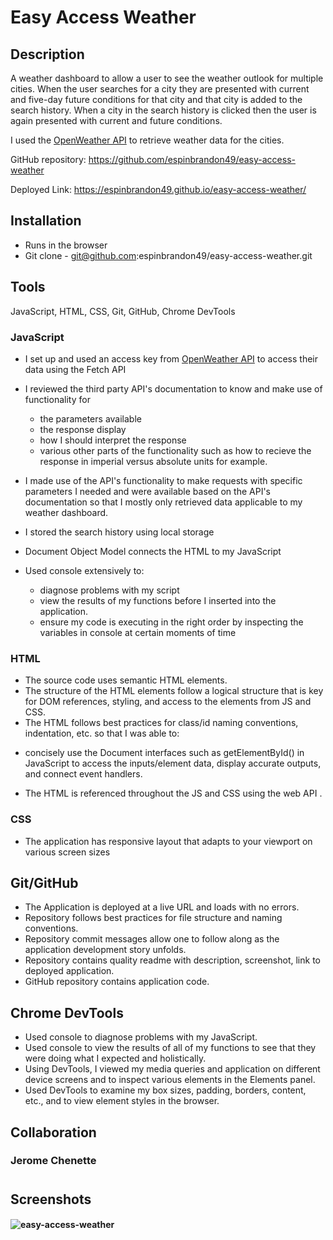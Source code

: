 # Easy Access Weather

## Description
A weather dashboard to allow a user to see the weather outlook for multiple cities.  When the user searches for a city they are presented with current and five-day future conditions for that city and that city is added to the search history.  When a city in the search history is clicked then the user is again presented with current and future conditions.

I used the [OpenWeather API](https://openweathermap.org/api) to retrieve weather data for the cities. 

GitHub repository: https://github.com/espinbrandon49/easy-access-weather

Deployed Link: https://espinbrandon49.github.io/easy-access-weather/

## Installation
* Runs in the browser
* Git clone - git@github.com:espinbrandon49/easy-access-weather.git

## Tools
JavaScript, HTML, CSS, Git, GitHub, Chrome DevTools

### JavaScript
* I set up and used an access key from [OpenWeather API](https://openweathermap.org/api) to access their data using the Fetch API 

* I reviewed the third party API's documentation to know and make use of functionality for 
  - the parameters available
  - the response display
  - how I should interpret the response
  - various other parts of the functionality such as how to recieve the response in imperial versus absolute units for example.

* I made use of the API's functionality to make requests with specific parameters I needed and were available based on the API's documentation so that I mostly only retrieved data applicable to my weather dashboard.

* I stored the search history using local storage

* Document Object Model connects the HTML to my JavaScript

* Used console extensively to: 
  - diagnose problems with my script
  - view the results of my functions before I inserted into the application.
  - ensure my code is executing in the right order by inspecting the variables in console at certain moments of time
 
### HTML
* The source code uses semantic HTML elements.
* The structure of the HTML elements follow a logical structure that is key for DOM references, styling, and access to the elements from JS and CSS. 
* The HTML follows best practices for class/id naming conventions, indentation, etc. so that I was able to:
 - concisely use the Document interfaces such as getElementById() in JavaScript to access the inputs/element data, display accurate outputs, and connect event handlers.
* The HTML is referenced throughout the JS and CSS using the web API .

### CSS
* The application has responsive layout that adapts to your viewport on various screen sizes

## Git/GitHub
* The Application is deployed at a live URL and loads with no errors.
* Repository follows best practices for file structure and naming conventions.
* Repository commit messages allow one to follow along as the application development story unfolds.
* Repository contains quality readme with description, screenshot, link to deployed application.
* GitHub repository contains application code.

## Chrome DevTools
* Used console to diagnose problems with my JavaScript.
* Used console to view the results of all of my functions to see that they were doing what I expected and holistically.
* Using DevTools, I viewed my media queries and application on different device screens and to inspect various elements in the Elements panel.
* Used DevTools to examine my box sizes, padding, borders, content, etc., and to view element styles in the browser.


## Collaboration
### Jerome Chenette
#
## Screenshots
####  ![easy-access-weather](./Assets/images/easy-access-weather.gif)




